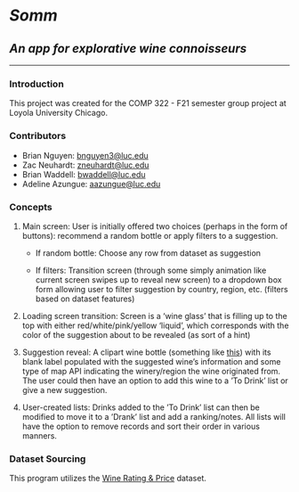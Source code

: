 # ***Somm***

## *An app for explorative wine connoisseurs*

--- 

### Introduction

This project was created for the COMP 322 - F21 semester group project at Loyola University Chicago.

### Contributors

- Brian Nguyen: <bnguyen3@luc.edu>
- Zac Neuhardt: <zneuhardt@luc.edu>
- Brian Waddell: <bwaddell@luc.edu>
- Adeline Azungue: <aazungue@luc.edu>

### Concepts

1) Main screen: User is initially offered two choices (perhaps in the form of buttons): recommend a random bottle or apply filters to a suggestion.

    - If random bottle: Choose any row from dataset as suggestion

    - If filters: Transition screen (through some simply animation like current screen swipes up to reveal new screen) to a dropdown box form allowing user to filter suggestion by country, region, etc. (filters based on dataset features)

2) Loading screen transition: Screen is a ‘wine glass’ that is filling up to the top with either red/white/pink/yellow ‘liquid’, which corresponds with the color of the suggestion about to be revealed (as sort of a hint)

3) Suggestion reveal: A clipart wine bottle (something like [this](https://external-content.duckduckgo.com/iu/?u=https://static.vecteezy.com/system/resources/previews/000/301/395/original/different-colors-of-wine-bottles-vector.jpg&f=1&nofb=1)) with its blank label populated with the suggested wine’s information and some type of map API indicating the winery/region the wine originated from. The user could then have an option to add this wine to a ’To Drink’ list or give a new suggestion.

4) User-created lists: Drinks added to the ’To Drink’ list can then be modified to move it to a ’Drank’ list and add a ranking/notes. All lists will have the option to remove records and sort their order in various manners.

### Dataset Sourcing

This program utilizes the [Wine Rating & Price](https://www.kaggle.com/budnyak/wine-rating-and-price) dataset.